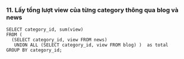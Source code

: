 ### 11. Lấy tổng lượt view của từng category thông qua blog và news
```mysql
SELECT category_id, sum(view)
FROM (
  (SELECT category_id, view FROM news)
   UNION ALL (SELECT category_id, view FROM blog) )  as total
GROUP BY category_id;
```

